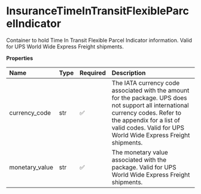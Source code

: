 # InsuranceTimeInTransitFlexibleParcelIndicator

Container to hold Time In Transit Flexible Parcel Indicator information. Valid for UPS World Wide Express Freight shipments.

**Properties**

| Name           | Type | Required | Description                                                                                                                                                                                                                    |
| :------------- | :--- | :------- | :----------------------------------------------------------------------------------------------------------------------------------------------------------------------------------------------------------------------------- |
| currency_code  | str  | ✅       | The IATA currency code associated with the amount for the package. UPS does not support all international currency codes. Refer to the appendix for a list of valid codes. Valid for UPS World Wide Express Freight shipments. |
| monetary_value | str  | ✅       | The monetary value associated with the package. Valid for UPS World Wide Express Freight shipments.                                                                                                                            |

<!-- This file was generated by liblab | https://liblab.com/ -->
